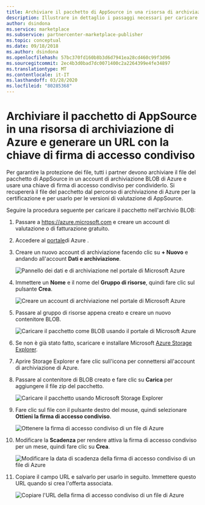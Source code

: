 ```yaml
---
title: Archiviare il pacchetto di AppSource in una risorsa di archiviazione di Azure e generare un URL con la chiave di firma di accesso condiviso
description: Illustrare in dettaglio i passaggi necessari per caricare e proteggere un pacchetto di AppSource.
author: dsindona
ms.service: marketplace
ms.subservice: partnercenter-marketplace-publisher
ms.topic: conceptual
ms.date: 09/18/2018
ms.author: dsindona
ms.openlocfilehash: 57bc370fd160b8b3d6d7941ea28cd460c99f3d96
ms.sourcegitcommit: 2ec4b3d0bad7dc0071400c2a2264399e4fe34897
ms.translationtype: MT
ms.contentlocale: it-IT
ms.lasthandoff: 03/28/2020
ms.locfileid: "80285368"
---
```

<a name="store-your-appsource-package-to-azure-storage-and-generate-a-url-with-sas-key"></a>Archiviare il pacchetto di AppSource in una risorsa di archiviazione di Azure e generare un URL con la chiave di firma di accesso condiviso
=============================================================================

Per garantire la protezione dei file, tutti i partner devono archiviare il file del pacchetto di AppSource in un account di archiviazione BLOB di Azure e usare una chiave di firma di accesso condiviso per condividerlo. Si recupererà il file del pacchetto dal percorso di archiviazione di Azure per la certificazione e per usarlo per le versioni di valutazione di AppSource.

Seguire la procedura seguente per caricare il pacchetto nell'archivio BLOB:

1. Passare a <https://azure.microsoft.com> e creare un account di valutazione o di fatturazione gratuito.

2. Accedere al [portale](https://portal.azure.com/)di Azure .

3. Creare un nuovo account di archiviazione facendo clic su **+ Nuovo** e andando all'account **Dati e archiviazione**.

   ![Pannello dei dati e di archiviazione nel portale di Microsoft Azure](media/CRMScreenShot7.png)

4. Immettere un **Nome** e il nome del **Gruppo di risorse**, quindi fare clic sul pulsante **Crea**.

   ![Creare un account di archiviazione nel portale di Microsoft Azure](media/CRMScreenShot8.png)

5. Passare al gruppo di risorse appena creato e creare un nuovo contenitore BLOB.

   ![Caricare il pacchetto come BLOB usando il portale di Microsoft Azure](media/CRMScreenShot9.png)

6. Se non è già stato fatto, scaricare e installare Microsoft [Azure Storage Explorer](https://storageexplorer.com/).

7. Aprire Storage Explorer e fare clic sull'icona per connettersi all'account di archiviazione di Azure.

8. Passare al contenitore di BLOB creato e fare clic su **Carica** per aggiungere il file zip del pacchetto.

   ![Caricare il pacchetto usando Microsoft Storage Explorer](media/CRMScreenShot10.png)

9. Fare clic sul file con il pulsante destro del mouse, quindi selezionare **Ottieni la firma di accesso condiviso**.

   ![Ottenere la firma di accesso condiviso di un file di Azure](media/CRMScreenShot11.png)

10. Modificare la **Scadenza** per rendere attiva la firma di accesso condiviso per un mese, quindi fare clic su **Crea**.

    ![Modificare la data di scadenza della firma di accesso condiviso di un file di Azure](media/CRMScreenShot12.png)

11. Copiare il campo URL e salvarlo per usarlo in seguito. Immettere questo URL quando si crea l'offerta associata. 

    ![Copiare l'URL della firma di accesso condiviso di un file di Azure](media/CRMScreenShot13.png)


